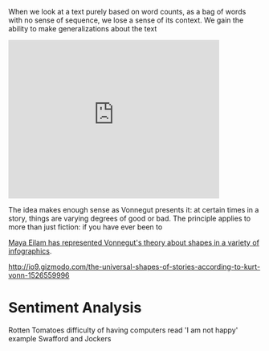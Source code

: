 When we look at a text purely based on word counts, as a bag of words with no sense of sequence, we lose a sense of its context. We gain the ability to make generalizations about the text

<iframe width="420" height="315" src="https://www.youtube.com/embed/oP3c1h8v2ZQ" frameborder="0" allowfullscreen></iframe>

The idea makes enough sense as Vonnegut presents it: at certain times in a story, things are varying degrees of good or bad. The principle applies to more than just fiction: if you have ever been to 

[Maya Eilam has represented Vonnegut's theory about shapes in a variety of infographics](http://www.mayaeilam.com/2012/01/01/the-shapes-of-stories-a-kurt-vonnegut-infographic/).


http://io9.gizmodo.com/the-universal-shapes-of-stories-according-to-kurt-vonn-1526559996


# Sentiment Analysis

Rotten Tomatoes
difficulty of having computers read
'I am not happy' example
Swafford and Jockers